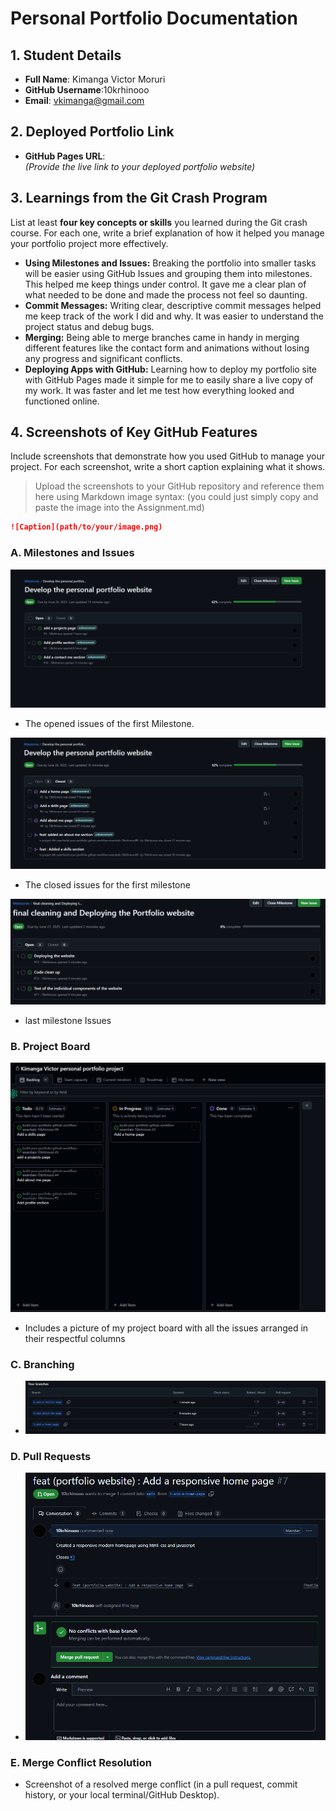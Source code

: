 # Personal Portfolio Documentation

## 1. Student Details

- **Full Name**: Kimanga Victor Moruri
- **GitHub Username**:10krhinooo
- **Email**: vkimanga@gmail.com

## 2. Deployed Portfolio Link

- **GitHub Pages URL**:  
  _(Provide the live link to your deployed portfolio website)_

## 3. Learnings from the Git Crash Program

List at least **four key concepts or skills** you learned during the Git crash course. For each one, write a brief explanation of how it helped you manage your portfolio project more effectively.

- **Using Milestones and Issues:** Breaking the portfolio into smaller tasks will be easier using GitHub Issues and grouping them into milestones. This helped me keep things under control. It gave me a clear plan of what needed to be done and made the process not feel so daunting.
- **Commit Messages:** Writing clear, descriptive commit messages helped me keep track of the work I did and why. It was easier to understand the project status and debug bugs.
- **Merging:** Being able to merge branches came in handy in merging different features like the contact form and animations without losing any progress and significant conflicts.
- **Deploying Apps with GitHub:** Learning how to deploy my portfolio site with GitHub Pages made it simple for me to easily share a live copy of my work. It was faster and let me test how everything looked and functioned online.

## 4. Screenshots of Key GitHub Features

Include screenshots that demonstrate how you used GitHub to manage your project. For each screenshot, write a short caption explaining what it shows.

> Upload the screenshots to your GitHub repository and reference them here using Markdown image syntax:
> (you could just simply copy and paste the image into the Assignment.md)

```markdown
![Caption](path/to/your/image.png)
```

### A. Milestones and Issues

![1750875832073](image/Assignment/1750875832073.png)
- The opened issues of the first Milestone. 

![1750875888989](image/Assignment/1750875888989.png)
- The closed issues for the first milestone

![1750875775827](image/Assignment/1750875775827.png)
- last milestone Issues

### B. Project Board

![Includes a picture of my project board with all the issues arranged in their respectful columns ](image/Assignment/1750849918051.png)

 - Includes a picture of my project board with all the issues arranged in their respectful columns 

### C. Branching

- ![1750874690684](image/Assignment/1750874690684.png)

### D. Pull Requests

- ![1750850217106](image/Assignment/1750850217106.png)

### E. Merge Conflict Resolution

- Screenshot of a resolved merge conflict (in a pull request, commit history, or your local terminal/GitHub Desktop).
